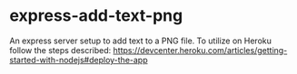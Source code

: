 # express-add-text-png
An express server setup to add text to a PNG file.
To utilize on Heroku follow the steps described: https://devcenter.heroku.com/articles/getting-started-with-nodejs#deploy-the-app

